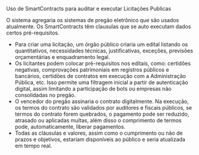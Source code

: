 Uso de SmartContracts para auditar e executar Licitações Publicas

O sistema agregaria os sistemas de pregão eletrônico que são usados atualmente. Os SmartContracts têm clausulas que se auto executam dados
certos pré-requisitos.
- Para criar uma licitação, um órgão público criaria um edital listando os quantitativos, necessidades técnicas, justificativas, exceções, previsões orçamentárias e enquadramento legal.
- Os licitantes podem colocar pré-requisitos nos editais, como: certidões negativas, comprovações patrimoniais em registros públicos e bancários, certidões de contratos em execução com a Administração Pública, etc. Isso permite uma filtragem inicial a partir de autenticação digital, assim limitando a participação de bots ou empresas não consolidadas no pregão.
- O vencedor do pregão assinaria o contrato digitalmente. Na execução, os termos do contrato são validados por auditores e fiscais públicos, se termos do contrato forem quebrados, o pagamento pode ser reduzido, atrasado ou aplicadas multas, além disso o comprimento de termos pode, automaticamente, liberar pagamentos.
- Todas as cláusulas e valores, assim como o cumprimento ou não de prazos e objetivos, estariam disponíveis ao público e seria atualizada em tempo real.
